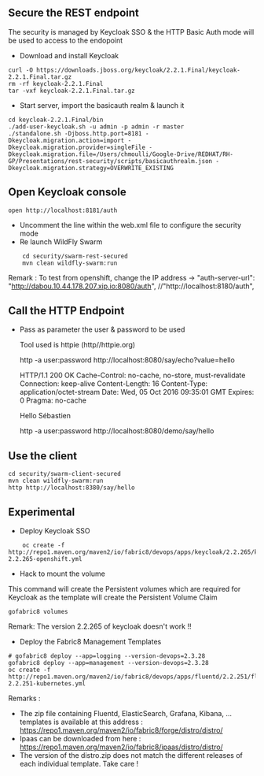 ## Secure the REST endpoint
 
The security is managed by Keycloak SSO & the HTTP Basic Auth mode will be used to access to the endopoint
    
* Download and install Keycloak

```
curl -O https://downloads.jboss.org/keycloak/2.2.1.Final/keycloak-2.2.1.Final.tar.gz
rm -rf keycloak-2.2.1.Final
tar -vxf keycloak-2.2.1.Final.tar.gz
```    

* Start server, import the basicauth realm  & launch it
``` 
cd keycloak-2.2.1.Final/bin
./add-user-keycloak.sh -u admin -p admin -r master
./standalone.sh -Djboss.http.port=8181 -Dkeycloak.migration.action=import -Dkeycloak.migration.provider=singleFile -Dkeycloak.migration.file=/Users/chmoulli/Google-Drive/REDHAT/RH-GP/Presentations/rest-security/scripts/basicauthrealm.json -Dkeycloak.migration.strategy=OVERWRITE_EXISTING
```    

## Open Keycloak console

    open http://localhost:8181/auth

* Uncomment the line within the web.xml file to configure the security mode 
* Re launch WildFly Swarm
```   
    cd security/swarm-rest-secured
    mvn clean wildfly-swarm:run
```

Remark : To test from openshift, change the IP address ->   "auth-server-url": "http://dabou.10.44.178.207.xip.io:8080/auth", //"http://localhost:8180/auth",
    
## Call the HTTP Endpoint
    
* Pass as parameter the user & password to be used
    
    Tool used is httpie (http//httpie.org)
    
    http -a user:password http://localhost:8080/say/echo?value=hello
    
    HTTP/1.1 200 OK
    Cache-Control: no-cache, no-store, must-revalidate
    Connection: keep-alive
    Content-Length: 16
    Content-Type: application/octet-stream
    Date: Wed, 05 Oct 2016 09:35:01 GMT
    Expires: 0
    Pragma: no-cache
    
    Hello Sébastien
    
    http -a user:password http://localhost:8080/demo/say/hello
    
## Use the client
    
    cd security/swarm-client-secured
    mvn clean wildfly-swarm:run
    http http://localhost:8380/say/hello
    
## Experimental
       
* Deploy Keycloak SSO
```        
    oc create -f http://repo1.maven.org/maven2/io/fabric8/devops/apps/keycloak/2.2.265/keycloak-2.2.265-openshift.yml
```  
* Hack to mount the volume

This command will create the Persistent volumes which are required for Keycloak as the template will create the Persistent Volume Claim

```
gofabric8 volumes
```

Remark: The version 2.2.265 of keycloak doesn't work !!

* Deploy the Fabric8 Management Templates
```
# gofabric8 deploy --app=logging --version-devops=2.3.28
gofabric8 deploy --app=management --version-devops=2.3.28
oc create -f http://repo1.maven.org/maven2/io/fabric8/devops/apps/fluentd/2.2.251/fluentd-2.2.251-kubernetes.yml
```

Remarks : 
- The zip file containing Fluentd, ElasticSearch, Grafana, Kibana, ... templates is available at this address : https://repo1.maven.org/maven2/io/fabric8/forge/distro/distro/
- Ipaas can be downloaded from here : https://repo1.maven.org/maven2/io/fabric8/ipaas/distro/distro/
- The version of the distro.zip does not match the different releases of each individual template. Take care !
    
    